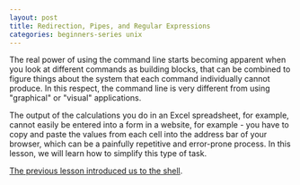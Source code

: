```yaml
---
layout: post
title: Redirection, Pipes, and Regular Expressions
categories: beginners-series unix
---
```


The real power of using the command line starts becoming apparent when you look at different commands as building blocks, that can be combined to figure things about the system that each command individually cannot produce. In this respect, the command line is very different from using "graphical" or "visual" applications.

The output of the calculations you do in an Excel spreadsheet, for example, cannot easily be entered into a form in a website, for example - you have to copy and paste the values from each cell into the address bar of your browser, which can be a painfully repetitive and error-prone process. In this lesson, we will learn how to simplify this type of task.

[The previous lesson introduced us to the shell](--prev_post_by_cat--).
